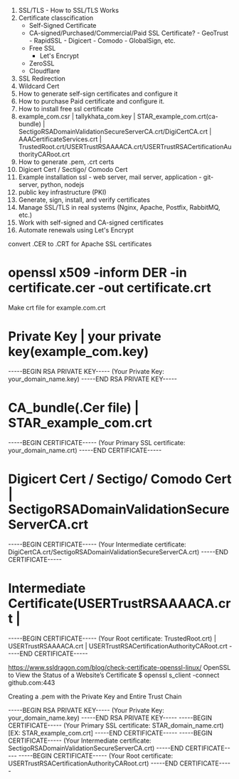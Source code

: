 1. SSL/TLS - How to SSL/TLS Works
2. Certificate classcification
	- Self-Signed Certificate
	- CA-signed/Purchased/Commercial/Paid SSL Certificate?
		  - GeoTrust
		  - RapidSSL
		  - Digicert
		  - Comodo
		  - GlobalSign, etc.
	- Free SSL
		 - Let's Encrypt
  	 - ZeroSSL
     - Cloudflare
3. SSL Redirection
4. Wildcard Cert
5. How to generate self-sign certificates and configure it
6. How to purchase Paid certificate and configure it.
7. How to install free ssl certificate
8. example_com.csr | tallykhata_com.key | STAR_example_com.crt(ca-bundle) | SectigoRSADomainValidationSecureServerCA.crt/DigiCertCA.crt | AAACertificateServices.crt | TrustedRoot.crt/USERTrustRSAAAACA.crt/USERTrustRSACertificationAuthorityCARoot.crt
9. How to generate .pem, .crt certs
10. Digicert Cert / Sectigo/ Comodo Cert
11. Example installation ssl - web server, mail server, application - git-server, python, nodejs
12. public key infrastructure (PKI)
13. Generate, sign, install, and verify certificates
14. Manage SSL/TLS in real systems (Nginx, Apache, Postfix, RabbitMQ, etc.)
15. Work with self-signed and CA-signed certificates
16. Automate renewals using Let's Encrypt

convert .CER to .CRT for Apache SSL certificates
# openssl x509 -inform DER -in certificate.cer -out certificate.crt



Make crt file for example.com.crt


Private Key | your private key(example_com.key)
==================================================
-----BEGIN RSA PRIVATE KEY-----
(Your Private Key: your_domain_name.key)
-----END RSA PRIVATE KEY-----



CA_bundle(.Cer file) | STAR_example_com.crt
==============================================
-----BEGIN CERTIFICATE-----
(Your Primary SSL certificate: your_domain_name.crt)
-----END CERTIFICATE-----



Digicert Cert / Sectigo/ Comodo Cert | SectigoRSADomainValidationSecureServerCA.crt
===================================================================================
-----BEGIN CERTIFICATE-----
(Your Intermediate certificate: DigiCertCA.crt/SectigoRSADomainValidationSecureServerCA.crt)
-----END CERTIFICATE-----




Intermediate Certificate(USERTrustRSAAAACA.crt | 
========================================
-----BEGIN CERTIFICATE-----
(Your Root certificate: TrustedRoot.crt) | USERTrustRSAAAACA.crt |  USERTrustRSACertificationAuthorityCARoot.crt
-----END CERTIFICATE-----




https://www.ssldragon.com/blog/check-certificate-openssl-linux/
OpenSSL to View the Status of a Website’s Certificate
$ openssl s_client -connect github.com:443








Creating a .pem with the Private Key and Entire Trust Chain


-----BEGIN RSA PRIVATE KEY-----
(Your Private Key: your_domain_name.key)
-----END RSA PRIVATE KEY-----
-----BEGIN CERTIFICATE-----
(Your Primary SSL certificate: STAR_domain_name.crt) [EX: STAR_example_com.crt]
-----END CERTIFICATE-----
-----BEGIN CERTIFICATE-----
(Your Intermediate certificate: SectigoRSADomainValidationSecureServerCA.crt)
-----END CERTIFICATE-----
-----BEGIN CERTIFICATE-----
(Your Root certificate: USERTrustRSACertificationAuthorityCARoot.crt)
-----END CERTIFICATE-----
